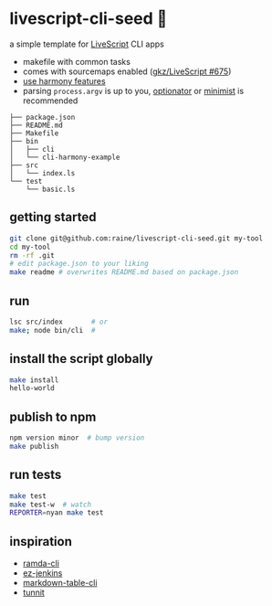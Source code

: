 # livescript-cli-seed :nut_and_bolt:

a simple template for [LiveScript][livescript] CLI apps

- makefile with common tasks
- comes with sourcemaps enabled ([gkz/LiveScript #675](https://github.com/gkz/LiveScript/pull/675))
- [use harmony features](https://github.com/raine/livescript-cli-seed/blob/master/bin/cli-harmony-example)
- parsing `process.argv` is up to you, [optionator][optionator] or [minimist][minimist] is recommended

```
├── package.json
├── README.md
├── Makefile
├── bin
│   ├── cli
│   └── cli-harmony-example
├── src
│   └── index.ls
└── test
    └── basic.ls
```

## getting started

```sh
git clone git@github.com:raine/livescript-cli-seed.git my-tool
cd my-tool
rm -rf .git
# edit package.json to your liking
make readme # overwrites README.md based on package.json
```

## run

```sh
lsc src/index       # or
make; node bin/cli  #
```

## install the script globally

```sh
make install
hello-world
```

## publish to npm

```sh
npm version minor  # bump version
make publish
```

## run tests

```sh
make test
make test-w  # watch
REPORTER=nyan make test
```

[livescript]: http://livescript.net
[optionator]: https://github.com/gkz/optionator
[minimist]: https://github.com/substack/minimist

## inspiration

- [ramda-cli](https://github.com/raine/ramda-cli)
- [ez-jenkins](https://github.com/raine/ez-jenkins)
- [markdown-table-cli](https://github.com/raine/markdown-table-cli)
- [tunnit](https://github.com/raine/tunnit)

